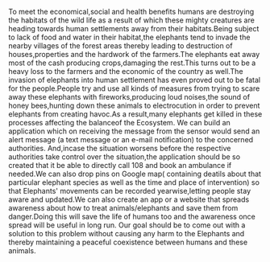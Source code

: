 To meet the economical,social and health benefits humans are destroying the habitats of the wild life as a result of which these mighty creatures are heading towards human settlements away from their habitats.Being subject to lack of food and water in their habitat,the elephants tend to invade the nearby villages of the forest areas thereby leading to destruction of houses,properties and the hardwork of the farmers.The elephants eat away most of the cash producing crops,damaging the rest.This turns out to be a heavy loss to the farmers and the economic of the country as well.The invasion of elephants into human settlement has even proved out to be fatal for the people.People try and use all kinds of measures from trying to scare away these elephants with fireworks,producing loud noises,the sound of honey bees,hunting down these animals to electrocution in order to prevent elephants from creating havoc.As a result,many elephants get killed in these processes affecting the balanceof the Ecosystem.  We can build an application which on receiving the message from the sensor would send an alert message (a text message or an e-mail notification) to the concerned authorities. And,incase the situation worsens before the respective authorities take control over the situation,the application should be so created that it be able to directly call 108 and book an ambulance if needed.We can also drop pins on Google map( containing deatils about that particular elephant species as well as the time and place of intervention) so that Elephants' movements can be recorded yearwise,letting people stay aware and updated.We can also create an app or a website that spreads awareness about how to treat animals/elephants and save them from danger.Doing this will save the life of humans too and the awareness once spread will be useful in long run. Our goal should be to come out with a solution to this problem without causing any harm to the Elephants and thereby maintaining a peaceful coexistence between humans and these animals.
